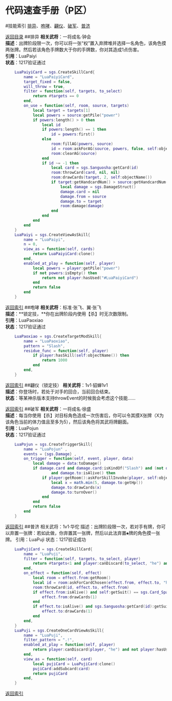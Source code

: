 代码速查手册（P区）
==
#技能索引
[排异](#排异)、[咆哮](#咆哮)、[翩仪](#翩仪)、[破军](#破军)、[普济](#普济)

[返回目录](README.md#目录)
##排异
**相关武将**：一将成名·钟会  
**描述**：出牌阶段限一次，你可以将一张“权”置入弃牌堆并选择一名角色，该角色摸两张牌。然后若该角色手牌数大于你的手牌数，你对其造成1点伤害。  
**引用**：LuaPaiyi  
**状态**：1217验证通过
```lua
	LuaPaiyiCard = sgs.CreateSkillCard{
		name = "LuaPaiyiCard",
		target_fixed = false,
		will_throw = true,
		filter = function(self, targets, to_select)
			return #targets == 0
		end,
		on_use = function(self, room, source, targets)
			local target = targets[1]
			local powers = source:getPile("power")
			if powers:length() > 0 then
				local id
				if powers:length() == 1 then
					id = powers:first()
				else
					room:fillAG(powers, source)
					id = room:askForAG(source, powers, false, self:objectName())
					room:clearAG(source)
				end
				if id ~= -1 then
					local card = sgs.Sanguosha:getCard(id)
					room:throwCard(card, nil, nil)
					room:drawCards(target, 2, self:objectName())
					if target:getHandcardNum() > source:getHandcardNum() then
						local damage = sgs.DamageStruct()
						damage.card = nil
						damage.from = source
						damage.to = target
						room:damage(damage)
					end
				end
			end
		end
	}
	LuaPaiyi = sgs.CreateViewAsSkill{
		name = "LuaPaiyi",
		n = 0,
		view_as = function(self, cards)
			return LuaPaiyiCard:clone()
		end,
		enabled_at_play = function(self, player)
			local powers = player:getPile("power")
			if not powers:isEmpty() then
				return not player:hasUsed("#LuaPaiyiCard")
			end
			return false
		end
	}
```
[返回索引](#技能索引)
##咆哮
**相关武将**：标准·张飞、翼·张飞  
**描述**：**锁定技，**你在出牌阶段内使用【杀】时无次数限制。  
**引用**：LuaPaoxiao  
**状态**：1217验证通过
```lua
	LuaPaoxiao = sgs.CreateTargetModSkill{
		name = "LuaPaoxiao",
		pattern = "Slash",
		residue_func = function(self, player)
			if player:hasSkill(self:objectName()) then
				return 1000
			end
		end,
	}
```
[返回索引](#技能索引)
##翩仪（锁定技）
**相关武将**：1v1·貂蝉1v1  
**描述**：你登场时，若处于对手的回合，当前回合结束。  
**状态**：等某神杀版本支持throwEvent的时候我会考虑这个技能……

[返回索引](#技能索引)
##破军
**相关武将**：一将成名·徐盛  
**描述**：每当你使用【杀】对目标角色造成一次伤害后，你可以令其摸X张牌（X为该角色当前的体力值且至多为5），然后该角色将其武将牌翻面。  
**引用**：LuaPojun  
**状态**：1217验证通过
```lua
	LuaPojun = sgs.CreateTriggerSkill{
		name = "LuaPojun" ,
		events = {sgs.Damage} ,
		on_trigger = function(self, event, player, data)
			local damage = data:toDamage()
			if damage.card and damage.card:isKindOf("Slash") and (not damage.chain) and (not damage.transfer)
					and damage.to:isAlive() then
				if player:getRoom():askForSkillInvoke(player, self:objectName(), data) then
					local x = math.min(5, damage.to:getHp())
					damage.to:drawCards(x)
					damage.to:turnOver()
				end
			end
			return false
		end
	}
```
[返回索引](#技能索引)
##普济
相关武将：1v1·华佗
描述：出牌阶段限一次，若对手有牌，你可以弃置一张牌：若如此做，你弃置其一张牌，然后以此法弃置♠牌的角色摸一张牌。 
引用：LuaPuji
状态：1217验证成功
```lua
	LuaPujiCard = sgs.CreateSkillCard{
		name = "LuaPuji",
		filter = function(self, targets, to_select, player)
			return #targets<1 and player:canDiscard(to_select, "he") and to_select:objectName() ~= player:objectName()
		end,
		on_effect = function(self, effect)
			local room = effect.from:getRoom()
			local id = room:askForCardChosen(effect.from, effect.to, "he", "LuaPuji")
			room:throwCard(id, effect.to, effect.from)
			if effect.from:isAlive() and self:getSuit() == sgs.Card_Spade then
				effect.from:drawCards(1)
			end
			if effect.to:isAlive() and sgs.Sanguosha:getCard(id):getSuit() == sgs.Card_Spade then
				effect.to:drawCards(1)
			end
		end,
	}
	LuaPuji = sgs.CreateOneCardViewAsSkill{
		name = "LuaPuji",
		filter_pattern = ".!",
		enabled_at_play = function(self, player)
			return player:canDiscard(player, "he") and not player:hasUsed("#LuaPuji")
		end,
		view_as = function(self, card)
			local pujiCard = LuaPujiCard:clone()
			pujiCard:addSubcard(card)
			return pujiCard
	    end,
	}
```
[返回索引](#技能索引)
